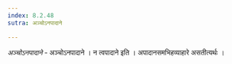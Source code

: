```yaml
---
index: 8.2.48
sutra: अञ्चोऽनपादाने

---
```

_अञ्चोऽनपादाने_ - अञ्चोऽनपादाने । न त्वपादाने इति । अपादानसमभिहव्याहारे असतीत्यर्थः ।